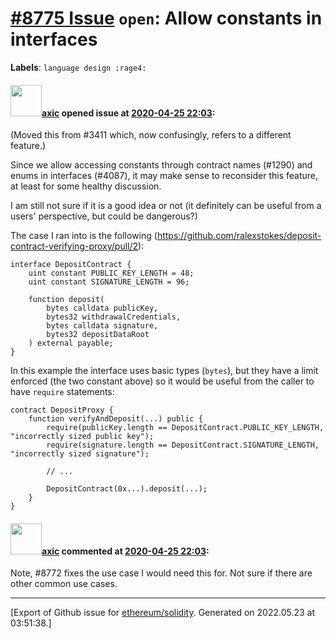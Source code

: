 # [\#8775 Issue](https://github.com/ethereum/solidity/issues/8775) `open`: Allow constants in interfaces
**Labels**: `language design :rage4:`


#### <img src="https://avatars.githubusercontent.com/u/20340?v=4" width="50">[axic](https://github.com/axic) opened issue at [2020-04-25 22:03](https://github.com/ethereum/solidity/issues/8775):

(Moved this from #3411 which, now confusingly, refers to a different feature.)

Since we allow accessing constants through contract names (#1290) and enums in interfaces (#4087), it may make sense to reconsider this feature, at least for some healthy discussion.

I am still not sure if it is a good idea or not (it definitely can be useful from a users' perspective, but could be dangerous?)

The case I ran into is the following (https://github.com/ralexstokes/deposit-contract-verifying-proxy/pull/2):
```
interface DepositContract {
    uint constant PUBLIC_KEY_LENGTH = 48;
    uint constant SIGNATURE_LENGTH = 96;

    function deposit(
        bytes calldata publicKey,
        bytes32 withdrawalCredentials,
        bytes calldata signature,
        bytes32 depositDataRoot
    ) external payable;
}
```

In this example the interface uses basic types (`bytes`), but they have a limit enforced (the two constant above) so it would be useful from the caller to have `require` statements:
```
contract DepositProxy {
    function verifyAndDeposit(...) public {
        require(publicKey.length == DepositContract.PUBLIC_KEY_LENGTH, "incorrectly sized public key");
        require(signature.length == DepositContract.SIGNATURE_LENGTH, "incorrectly sized signature");

        // ...

        DepositContract(0x...).deposit(...);
    }
}
```


#### <img src="https://avatars.githubusercontent.com/u/20340?v=4" width="50">[axic](https://github.com/axic) commented at [2020-04-25 22:03](https://github.com/ethereum/solidity/issues/8775#issuecomment-619973043):

Note, #8772 fixes the use case I would need this for. Not sure if there are other common use cases.


-------------------------------------------------------------------------------



[Export of Github issue for [ethereum/solidity](https://github.com/ethereum/solidity). Generated on 2022.05.23 at 03:51:38.]
